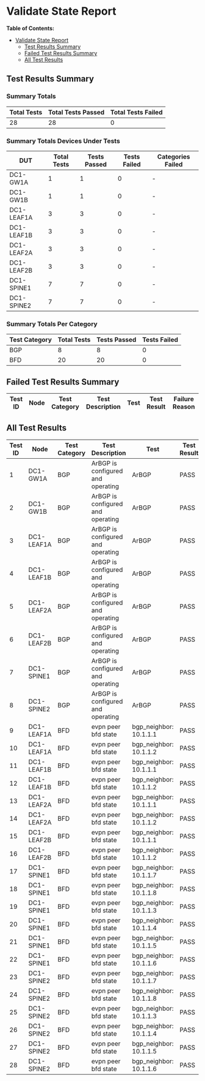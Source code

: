 
# Validate State Report

**Table of Contents:**

- [Validate State Report](validate-state-report)
  - [Test Results Summary](#test-results-summary)
  - [Failed Test Results Summary](#failed-test-results-summary)
  - [All Test Results](#all-test-results)

## Test Results Summary

### Summary Totals

| Total Tests | Total Tests Passed | Total Tests Failed |
| ----------- | ------------------ | ------------------ |
| 28 | 28 | 0 |

### Summary Totals Devices Under Tests

| DUT | Total Tests | Tests Passed | Tests Failed | Categories Failed |
| --- | ----------- | ------------ | ------------ | ----------------- |
| DC1-GW1A |  1 | 1 | 0 | - |
| DC1-GW1B |  1 | 1 | 0 | - |
| DC1-LEAF1A |  3 | 3 | 0 | - |
| DC1-LEAF1B |  3 | 3 | 0 | - |
| DC1-LEAF2A |  3 | 3 | 0 | - |
| DC1-LEAF2B |  3 | 3 | 0 | - |
| DC1-SPINE1 |  7 | 7 | 0 | - |
| DC1-SPINE2 |  7 | 7 | 0 | - |

### Summary Totals Per Category

| Test Category | Total Tests | Tests Passed | Tests Failed |
| ------------- | ----------- | ------------ | ------------ |
| BGP |  8 | 8 | 0 |
| BFD |  20 | 20 | 0 |

## Failed Test Results Summary

| Test ID | Node | Test Category | Test Description | Test | Test Result | Failure Reason |
| ------- | ---- | ------------- | ---------------- | ---- | ----------- | -------------- |

## All Test Results

| Test ID | Node | Test Category | Test Description | Test | Test Result | Failure Reason |
| ------- | ---- | ------------- | ---------------- | ---- | ----------- | -------------- |
| 1 | DC1-GW1A | BGP | ArBGP is configured and operating | ArBGP | PASS |  |
| 2 | DC1-GW1B | BGP | ArBGP is configured and operating | ArBGP | PASS |  |
| 3 | DC1-LEAF1A | BGP | ArBGP is configured and operating | ArBGP | PASS |  |
| 4 | DC1-LEAF1B | BGP | ArBGP is configured and operating | ArBGP | PASS |  |
| 5 | DC1-LEAF2A | BGP | ArBGP is configured and operating | ArBGP | PASS |  |
| 6 | DC1-LEAF2B | BGP | ArBGP is configured and operating | ArBGP | PASS |  |
| 7 | DC1-SPINE1 | BGP | ArBGP is configured and operating | ArBGP | PASS |  |
| 8 | DC1-SPINE2 | BGP | ArBGP is configured and operating | ArBGP | PASS |  |
| 9 | DC1-LEAF1A | BFD |  evpn peer bfd state | bgp_neighbor: 10.1.1.1 | PASS |  |
| 10 | DC1-LEAF1A | BFD |  evpn peer bfd state | bgp_neighbor: 10.1.1.2 | PASS |  |
| 11 | DC1-LEAF1B | BFD |  evpn peer bfd state | bgp_neighbor: 10.1.1.1 | PASS |  |
| 12 | DC1-LEAF1B | BFD |  evpn peer bfd state | bgp_neighbor: 10.1.1.2 | PASS |  |
| 13 | DC1-LEAF2A | BFD |  evpn peer bfd state | bgp_neighbor: 10.1.1.1 | PASS |  |
| 14 | DC1-LEAF2A | BFD |  evpn peer bfd state | bgp_neighbor: 10.1.1.2 | PASS |  |
| 15 | DC1-LEAF2B | BFD |  evpn peer bfd state | bgp_neighbor: 10.1.1.1 | PASS |  |
| 16 | DC1-LEAF2B | BFD |  evpn peer bfd state | bgp_neighbor: 10.1.1.2 | PASS |  |
| 17 | DC1-SPINE1 | BFD |  evpn peer bfd state | bgp_neighbor: 10.1.1.7 | PASS |  |
| 18 | DC1-SPINE1 | BFD |  evpn peer bfd state | bgp_neighbor: 10.1.1.8 | PASS |  |
| 19 | DC1-SPINE1 | BFD |  evpn peer bfd state | bgp_neighbor: 10.1.1.3 | PASS |  |
| 20 | DC1-SPINE1 | BFD |  evpn peer bfd state | bgp_neighbor: 10.1.1.4 | PASS |  |
| 21 | DC1-SPINE1 | BFD |  evpn peer bfd state | bgp_neighbor: 10.1.1.5 | PASS |  |
| 22 | DC1-SPINE1 | BFD |  evpn peer bfd state | bgp_neighbor: 10.1.1.6 | PASS |  |
| 23 | DC1-SPINE2 | BFD |  evpn peer bfd state | bgp_neighbor: 10.1.1.7 | PASS |  |
| 24 | DC1-SPINE2 | BFD |  evpn peer bfd state | bgp_neighbor: 10.1.1.8 | PASS |  |
| 25 | DC1-SPINE2 | BFD |  evpn peer bfd state | bgp_neighbor: 10.1.1.3 | PASS |  |
| 26 | DC1-SPINE2 | BFD |  evpn peer bfd state | bgp_neighbor: 10.1.1.4 | PASS |  |
| 27 | DC1-SPINE2 | BFD |  evpn peer bfd state | bgp_neighbor: 10.1.1.5 | PASS |  |
| 28 | DC1-SPINE2 | BFD |  evpn peer bfd state | bgp_neighbor: 10.1.1.6 | PASS |  |
